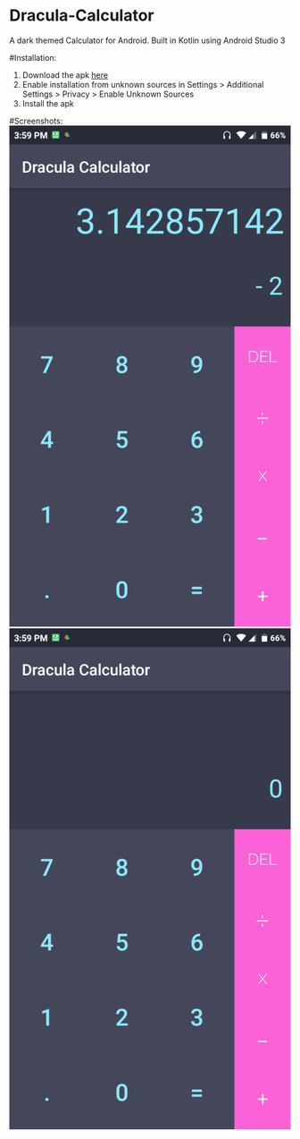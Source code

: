 # Dracula-Calculator
A dark themed Calculator for Android. Built in Kotlin using Android Studio 3

#Installation:
1. Download the apk [here](https://github.com/Vivek-abstract/Dracula-Calculator/releases/download/v1.0/Calculator.apk)
2. Enable installation from unknown sources in Settings > Additional Settings > Privacy > Enable Unknown Sources
3. Install the apk

#Screenshots:
![Calculator Image 1](screenshots/cal1.png "Some screenshots")
![Calculator Image 2](screenshots/cal2.png)
